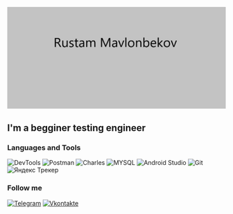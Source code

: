[![Header](https://github.com/Rustma/Rustma/blob/main/assets/Header.png)]()

## I'm a begginer testing engineer

### Languages and Tools
![DevTools](https://img.shields.io/badge/-DevTools-090909?style=for-the-badge&logo=appveyor)
![Postman](https://img.shields.io/badge/-Postman-090909?style=for-the-badge&logo=postman)
![Charles](https://img.shields.io/badge/-Charles-090909?style=for-the-badge&logo=appveyor&logoColor=green)
![MYSQL](https://img.shields.io/badge/-MySQL-090909?style=for-the-badge&logo=appveyor&logoColor=pink)
![Android Studio](https://img.shields.io/badge/-AndroidStudio-090909?style=for-the-badge&logo=androidstudio)
![Git](https://img.shields.io/badge/-Git-090909?style=for-the-badge&logo=git)
![Яндекс Трекер](https://img.shields.io/badge/-ЯндексТрекер-090909?style=for-the-badge&logo=appveyor&logoColor=red)

### Follow me
[![Telegram](https://img.shields.io/badge/-Telegram-090909?style=for-the-badge&logo=telegram)](https://t.me/Rustam_mavl)
[![Vkontakte](https://img.shields.io/badge/-Vkontakte-090909?style=for-the-badge&logo=Vk)](https://vk.com/r.u.stam)



